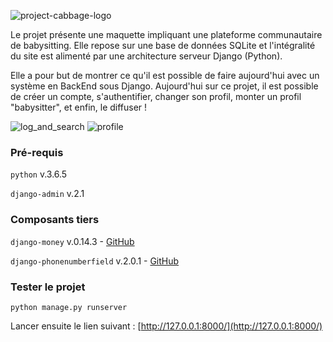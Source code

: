 ![project-cabbage-logo](https://user-images.githubusercontent.com/38188604/59980445-34b0b480-95f6-11e9-8f69-51dd4373f3eb.png)

Le projet présente une maquette impliquant une plateforme communautaire de babysitting. Elle repose sur une base de données SQLite et l'intégralité du site est alimenté par une architecture serveur Django (Python).

Elle a pour but de montrer ce qu'il est possible de faire aujourd'hui avec un système en BackEnd sous Django. Aujourd'hui sur ce projet, il est possible de créer un compte, s'authentifier, changer son profil, monter un profil "babysitter", et enfin, le diffuser !

![log_and_search](https://user-images.githubusercontent.com/38188604/61109533-68f4f380-a485-11e9-808e-18a628b7d2ef.gif)
![profile](https://user-images.githubusercontent.com/38188604/61109535-6abeb700-a485-11e9-93f6-40df5d2fb25f.gif)

### Pré-requis

`python` v.3.6.5

`django-admin` v.2.1

### Composants tiers

`django-money` v.0.14.3 - [GitHub](https://github.com/django-money/django-money)

`django-phonenumberfield` v.2.0.1 - [GitHub](https://github.com/stefanfoulis/django-phonenumber-field)

### Tester le projet

`python manage.py runserver`

Lancer ensuite le lien suivant : [http://127.0.0.1:8000/](http://127.0.0.1:8000/)
